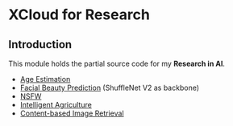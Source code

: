 # XCloud for Research

## Introduction
This module holds the partial source code for my **Research in AI**.

* [Age Estimation](./age)
* [Facial Beauty Prediction](./fbp) (ShuffleNet V2 as backbone)
* [NSFW](./imgcensor)
* [Intelligent Agriculture](./intelligentagriculture)
* [Content-based Image Retrieval](./cbir)
